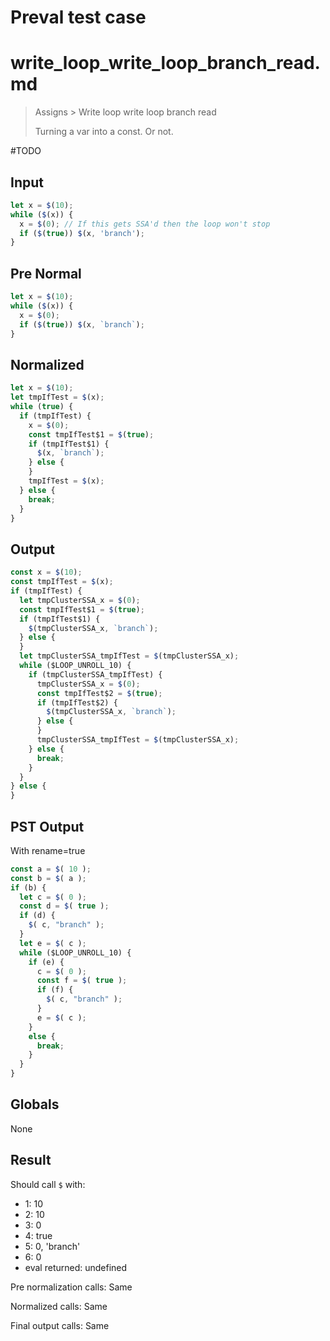 # Preval test case

# write_loop_write_loop_branch_read.md

> Assigns > Write loop write loop branch read
>
> Turning a var into a const. Or not.

#TODO

## Input

`````js filename=intro
let x = $(10);
while ($(x)) {
  x = $(0); // If this gets SSA'd then the loop won't stop
  if ($(true)) $(x, 'branch');
}
`````

## Pre Normal

`````js filename=intro
let x = $(10);
while ($(x)) {
  x = $(0);
  if ($(true)) $(x, `branch`);
}
`````

## Normalized

`````js filename=intro
let x = $(10);
let tmpIfTest = $(x);
while (true) {
  if (tmpIfTest) {
    x = $(0);
    const tmpIfTest$1 = $(true);
    if (tmpIfTest$1) {
      $(x, `branch`);
    } else {
    }
    tmpIfTest = $(x);
  } else {
    break;
  }
}
`````

## Output

`````js filename=intro
const x = $(10);
const tmpIfTest = $(x);
if (tmpIfTest) {
  let tmpClusterSSA_x = $(0);
  const tmpIfTest$1 = $(true);
  if (tmpIfTest$1) {
    $(tmpClusterSSA_x, `branch`);
  } else {
  }
  let tmpClusterSSA_tmpIfTest = $(tmpClusterSSA_x);
  while ($LOOP_UNROLL_10) {
    if (tmpClusterSSA_tmpIfTest) {
      tmpClusterSSA_x = $(0);
      const tmpIfTest$2 = $(true);
      if (tmpIfTest$2) {
        $(tmpClusterSSA_x, `branch`);
      } else {
      }
      tmpClusterSSA_tmpIfTest = $(tmpClusterSSA_x);
    } else {
      break;
    }
  }
} else {
}
`````

## PST Output

With rename=true

`````js filename=intro
const a = $( 10 );
const b = $( a );
if (b) {
  let c = $( 0 );
  const d = $( true );
  if (d) {
    $( c, "branch" );
  }
  let e = $( c );
  while ($LOOP_UNROLL_10) {
    if (e) {
      c = $( 0 );
      const f = $( true );
      if (f) {
        $( c, "branch" );
      }
      e = $( c );
    }
    else {
      break;
    }
  }
}
`````

## Globals

None

## Result

Should call `$` with:
 - 1: 10
 - 2: 10
 - 3: 0
 - 4: true
 - 5: 0, 'branch'
 - 6: 0
 - eval returned: undefined

Pre normalization calls: Same

Normalized calls: Same

Final output calls: Same
